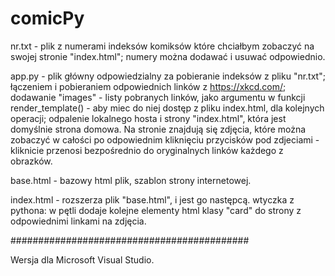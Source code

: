 # comicPy

nr.txt - plik z numerami indeksów komiksów które chciałbym zobaczyć na swojej stronie "index.html";
		 numery można dodawać i usuwać odpowiednio.

app.py - plik główny odpowiedzialny za pobieranie indeksów z pliku "nr.txt";
		 łączeniem i pobieraniem odpowiednich linków z https://xkcd.com/;
		 dodawanie "images" - listy pobranych linków, jako argumentu w funkcji render_template() - 
		 aby miec do niej dostęp z pliku index.html, dla kolejnych operacji;
		 odpalenie lokalnego hosta i strony "index.html", która jest domyślnie strona domowa.
		 Na stronie znajdują się zdjęcia, które można zobaczyć w całości po odpowiednim kliknięciu
		 przycisków pod zdjeciami - kliknicie przenosi bezpośrednio do oryginalnych linków każdego z obrazków.

base.html - bazowy html plik, szablon strony internetowej.

index.html - rozszerza plik "base.html", i jest go następcą. wtyczka z pythona:
			 w pętli dodaje kolejne elementy html klasy "card" do strony z odpowiednimi linkami na zdjęcia.
			 

###########################################
			 
Wersja dla Microsoft Visual Studio.

